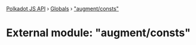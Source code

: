 [Polkadot JS API](../README.md) › [Globals](../globals.md) › ["augment/consts"](_augment_consts_.md)

# External module: "augment/consts"


